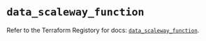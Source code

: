# `data_scaleway_function`

Refer to the Terraform Registory for docs: [`data_scaleway_function`](https://registry.terraform.io/providers/scaleway/scaleway/2.39.0/docs/data-sources/function).
